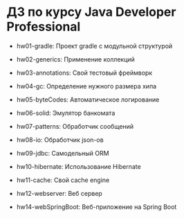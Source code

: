 # ДЗ по курсу Java Developer Professional
- hw01-gradle: Проект gradle с модульной структурой
- hw02-generics: Применение коллекций
- hw03-annotations: Свой тестовый фреймворк
- hw04-gc: Определение нужного размера хипа
- hw05-byteCodes: Автоматическое логирование
- hw06-solid: Эмулятор банкомата
- hw07-patterns: Обработчик сообщений
- hw08-io: Обработчик json-ов
- hw09-jdbc: Самодельный ORM
- hw10-hibernate: Использование Hibernate
- hw11-cache: Свой cache engine
- hw12-webserver: Веб сервер

- hw14-webSpringBoot: Веб-приложение на Spring Boot